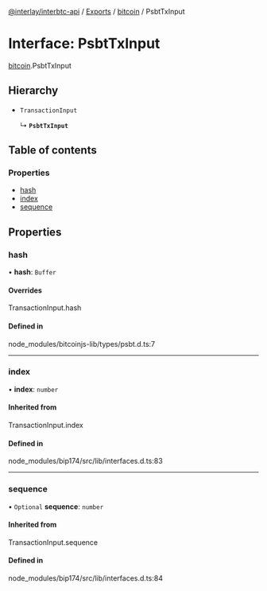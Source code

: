 [@interlay/interbtc-api](/README.md) / [Exports](/modules.md) / [bitcoin](/modules/bitcoin.md) / PsbtTxInput

# Interface: PsbtTxInput

[bitcoin](/modules/bitcoin.md).PsbtTxInput

## Hierarchy

- `TransactionInput`

  ↳ **`PsbtTxInput`**

## Table of contents

### Properties

- [hash](/interfaces/bitcoin.PsbtTxInput.md#hash)
- [index](/interfaces/bitcoin.PsbtTxInput.md#index)
- [sequence](/interfaces/bitcoin.PsbtTxInput.md#sequence)

## Properties

### <a id="hash" name="hash"></a> hash

• **hash**: `Buffer`

#### Overrides

TransactionInput.hash

#### Defined in

node_modules/bitcoinjs-lib/types/psbt.d.ts:7

___

### <a id="index" name="index"></a> index

• **index**: `number`

#### Inherited from

TransactionInput.index

#### Defined in

node_modules/bip174/src/lib/interfaces.d.ts:83

___

### <a id="sequence" name="sequence"></a> sequence

• `Optional` **sequence**: `number`

#### Inherited from

TransactionInput.sequence

#### Defined in

node_modules/bip174/src/lib/interfaces.d.ts:84
